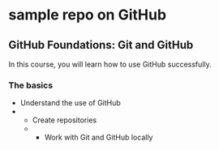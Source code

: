 # sample repo on GitHub

## GitHub Foundations: Git and GitHub
In this course, you will learn how to use GitHub successfully.

### The basics
- Understand the use of GitHub
- - Create repositories
  - - Work with Git and GitHub locally
